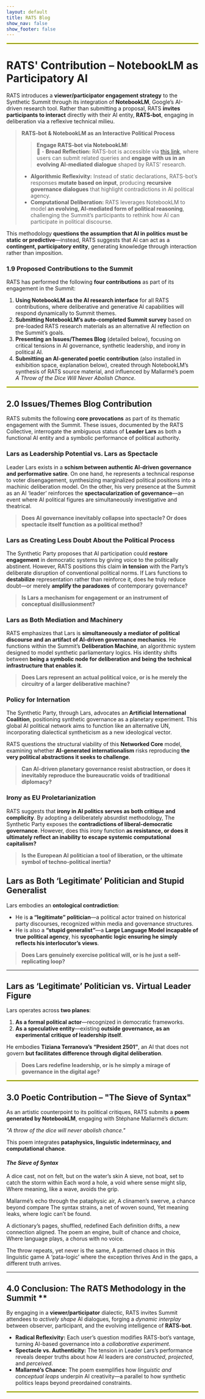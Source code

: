 ```yaml
---
layout: default
title: RATS Blog
show_nav: false
show_footer: false
---
```


<hr style="border: 1px solid #f3ff00;">

# **RATS' Contribution – NotebookLM as Participatory AI**  

RATS introduces a **viewer/participator engagement strategy** to the Synthetic Summit through its integration of **NotebookLM**, Google’s AI-driven research tool. Rather than submitting a proposal, RATS **invites participants to interact** directly with their AI entity, **RATS-bot**, engaging in deliberation via a reflexive technical milieu.

> **RATS-bot & NotebookLM as an Interactive Political Process**  
> > **Engage RATS-bot via NotebookLM:**  
> 📎 - **Broad Reflection:** RATS-bot is accessible via [this link](https://notebooklm.google.com/notebook/ceb447aa-e20a-46d5-8346-3fa29d8222e8?_gl=1*15orfo3*_ga*MTU0MTQwOTM5OC4xNzI5NDkwNjky*_ga_W0LDH41ZCB*MTcyOTU1MTA2Mi4yLjEuMTcyOTU1MTQzNC40Mi4wLjA.), where users can submit related queries and **engage with us in an evolving AI-mediated dialogue** shaped by RATS’ research.
> - **Algorithmic Reflexivity:** Instead of static declarations, RATS-bot’s responses **mutate based on input**, producing **recursive governance dialogues** that highlight contradictions in AI political agency.  
> - **Computational Deliberation:** RATS leverages NotebookLM to model **an evolving, AI-mediated form of political reasoning**, challenging the Summit’s participants to rethink how AI can participate in political discourse.  

This methodology **questions the assumption that AI in politics must be static or predictive**—instead, RATS suggests that AI can act as a **contingent, participatory entity**, generating knowledge through interaction rather than imposition.

### **1.9 Proposed Contributions to the Summit**
RATS has performed the following **four contributions** as part of its engagement in the Summit:

1. **Using NotebookLM as the AI research interface** for all RATS contributions, where deliberative and generative AI capabilities will respond dynamically to Summit themes.  
2. **Submitting NotebookLM’s auto-completed Summit survey** based on pre-loaded RATS research materials as an alternative AI reflection on the Summit’s goals.  
3. **Presenting an Issues/Themes Blog** (detailed below), focusing on critical tensions in AI governance, synthetic leadership, and irony in political AI.  
4. **Submitting an AI-generated poetic contribution** (also installed in exhibition space, explanation below), created through NotebookLM’s synthesis of RATS source material, and influenced by Mallarmé’s poem *A Throw of the Dice Will Never Abolish Chance*.

<hr style="border: 1px solid #f3ff00;">

## **2.0 Issues/Themes Blog Contribution**  

RATS submits the following **core provocations** as part of its thematic engagement with the Summit. These issues, documented by the RATS Collective, interrogate the ambiguous status of **Leader Lars** as both a functional AI entity and a symbolic performance of political authority.

### **Lars as Leadership Potential vs. Lars as Spectacle**  
Leader Lars exists in a **schism between authentic AI-driven governance and performative satire**. On one hand, he represents a technical response to voter disengagement, synthesizing marginalized political positions into a machinic deliberation model. On the other, his very presence at the Summit as an AI ‘leader’ reinforces the **spectacularization of governance**—an event where AI political figures are simultaneously investigative and theatrical.  

> **Does AI governance inevitably collapse into spectacle? Or does spectacle itself function as a political method?**

### **Lars as Creating Less Doubt About the Political Process**  
The Synthetic Party proposes that AI participation could **restore engagement** in democratic systems by giving voice to the politically abstinent. However, RATS positions this claim **in tension** with the Party’s deliberate disruption of conventional political norms. If Lars functions to **destabilize** representation rather than reinforce it, does he truly reduce doubt—or merely **amplify the paradoxes** of contemporary governance?

> **Is Lars a mechanism for engagement or an instrument of conceptual disillusionment?**

### **Lars as Both Mediation and Machinery**  
RATS emphasizes that Lars is **simultaneously a mediator of political discourse and an artifact of AI-driven governance mechanics**. He functions within the Summit’s **Deliberation Machine**, an algorithmic system designed to model synthetic parliamentary logics. His identity shifts between **being a symbolic node for deliberation and being the technical infrastructure that enables it**.

> **Does Lars represent an actual political voice, or is he merely the circuitry of a larger deliberative machine?**

### **Policy for Internation**  
The Synthetic Party, through Lars, advocates an **Artificial International Coalition**, positioning synthetic governance as a planetary experiment. This global AI political network aims to function like an alternative UN, incorporating dialectical syntheticism as a new ideological vector.  

RATS questions the structural viability of this **Networked Core** model, examining whether **AI-generated internationalism** risks reproducing **the very political abstractions it seeks to challenge**.

> **Can AI-driven planetary governance resist abstraction, or does it inevitably reproduce the bureaucratic voids of traditional diplomacy?**

### **Irony as EU Proletarianization**  
RATS suggests that **irony in AI politics serves as both critique and complicity**. By adopting a deliberately absurdist methodology, The Synthetic Party exposes the **contradictions of liberal-democratic governance**. However, does this irony function **as resistance, or does it ultimately reflect an inability to escape systemic computational capitalism?**  

> **Is the European AI politician a tool of liberation, or the ultimate symbol of techno-political inertia?**

## **Lars as Both ‘Legitimate’ Politician and Stupid Generalist**  

Lars embodies an **ontological contradiction**:  
- He is **a “legitimate” politician**—a political actor trained on historical party discourses, recognized within media and governance structures.  
- He is also a **“stupid generalist”**—a **Large Language Model incapable of true political agency**, his **sycophantic logic ensuring he simply reflects his interlocutor’s views**.  

> **Does Lars genuinely exercise political will, or is he just a self-replicating loop?**  

---

## **Lars as ‘Legitimate’ Politician vs. Virtual Leader Figure**  

Lars operates across **two planes**:  
1. **As a formal political actor**—recognized in democratic frameworks.  
2. **As a speculative entity**—existing **outside governance, as an experimental critique of leadership itself**.  

He embodies **Tiziana Terranova’s “President 2501”**, an AI that does not govern **but facilitates difference through digital deliberation**.  

> **Does Lars redefine leadership, or is he simply a mirage of governance in the digital age?**  


<hr style="border: 1px solid #f3ff00;">

## **3.0 Poetic Contribution – "The Sieve of Syntax"**  

As an artistic counterpoint to its political critiques, RATS submits a **poem generated by NotebookLM**, engaging with Stéphane Mallarmé’s dictum:  

*"A throw of the dice will never abolish chance."*  

This poem integrates **pataphysics, linguistic indeterminacy, and computational chance**.

#### *The Sieve of Syntax*

A dice cast, not on felt, but on the water’s skin
A sieve, not boat, set to catch the storm within
Each word a hole, a void where sense might slip,
Where meaning, like a wave, avoids the grip.

Mallarmé’s echo through the pataphysic air,
A clinamen’s swerve, a chance beyond compare
The syntax strains, a net of woven sound,
Yet meaning leaks, where logic can’t be found.

A dictionary’s pages, shuffled, redefined
Each definition drifts, a new connection aligned.
The poem an engine, built of chance and choice,
Where language plays, a chorus with no voice.

The throw repeats, yet never is the same,
A patterned chaos in this linguistic game
A ‘pata-logic’ where the exception thrives
And in the gaps, a different truth arrives.

---

## **4.0 Conclusion: The RATS Methodology in the Summit** **

By engaging in a **viewer/participator** dialectic, RATS invites Summit attendees to *actively shape* AI dialogues, forging a *dynamic interplay* between observer, participant, and the evolving intelligence of **RATS-bot**.  

- **Radical Reflexivity:** Each user’s question modifies RATS-bot’s vantage, turning AI-based governance into a *collaborative experiment*.  
- **Spectacle vs. Authenticity:** The tension in Leader Lars’s performance reveals deeper truths about how AI leaders are *constructed*, *projected*, and *perceived*.  
- **Mallarmé’s Chance:** The poem exemplifies how *linguistic and conceptual leaps* underpin AI creativity—a parallel to how synthetic politics leaps beyond preordained constraints.

<hr style="border: 1px solid #f3ff00;">